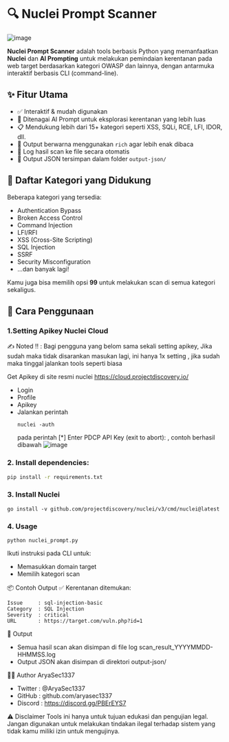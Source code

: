 # 🔍 Nuclei Prompt Scanner

![image](https://github.com/user-attachments/assets/87fe13e4-b488-4a32-9b78-733fbcc2ec57)


**Nuclei Prompt Scanner** adalah tools berbasis Python yang memanfaatkan **Nuclei** dan **AI Prompting** untuk melakukan pemindaian kerentanan pada web target berdasarkan kategori OWASP dan lainnya, dengan antarmuka interaktif berbasis CLI (command-line).

## ✨ Fitur Utama

- ✅ Interaktif & mudah digunakan
- 🤖 Ditenagai AI Prompt untuk eksplorasi kerentanan yang lebih luas
- 📋 Mendukung lebih dari 15+ kategori seperti XSS, SQLi, RCE, LFI, IDOR, dll.
- 🎨 Output berwarna menggunakan `rich` agar lebih enak dibaca
- 📝 Log hasil scan ke file secara otomatis
- 💾 Output JSON tersimpan dalam folder `output-json/`

## 🧠 Daftar Kategori yang Didukung

Beberapa kategori yang tersedia:
- Authentication Bypass
- Broken Access Control
- Command Injection
- LFI/RFI
- XSS (Cross-Site Scripting)
- SQL Injection
- SSRF
- Security Misconfiguration
- ...dan banyak lagi!

Kamu juga bisa memilih opsi **99** untuk melakukan scan di semua kategori sekaligus.

## 🚀 Cara Penggunaan

### 1.Setting Apikey Nuclei Cloud 
✍️ Noted ‼️ : Bagi pengguna yang belom sama sekali setting apikey, Jika sudah maka tidak disarankan masukan lagi, ini hanya 1x setting , jika sudah maka tinggal jalankan tools seperti biasa

Get Apikey di site resmi nuclei https://cloud.projectdiscovery.io/
- Login
- Profile
- Apikey
- Jalankan perintah
  ```
  nuclei -auth
  ```
  pada perintah [*] Enter PDCP API Key (exit to abort): <masukan apikey disini> , contoh berhasil dibawah
  ![image](https://github.com/user-attachments/assets/dce90a4e-893a-448a-a39e-56620658b9f8)

  
### 2. Install dependencies:

```bash
pip install -r requirements.txt
```

### 3. Install Nuclei
```
go install -v github.com/projectdiscovery/nuclei/v3/cmd/nuclei@latest
```

### 4. Usage
```
python nuclei_prompt.py
```
Ikuti instruksi pada CLI untuk:

- Memasukkan domain target
- Memilih kategori scan

📦 Contoh Output
✅ Kerentanan ditemukan:
```
Issue     : sql-injection-basic
Category  : SQL Injection
Severity  : critical
URL       : https://target.com/vuln.php?id=1
```
📁 Output
- Semua hasil scan akan disimpan di file log scan_result_YYYYMMDD-HHMMSS.log
- Output JSON akan disimpan di direktori output-json/

👨‍💻 Author
AryaSec1337
- Twitter  : @AryaSec1337
- GitHub   : github.com/aryasec1337
- Discord  : https://discord.gg/PBErEYS7

⚠️ Disclaimer
Tools ini hanya untuk tujuan edukasi dan pengujian legal. Jangan digunakan untuk melakukan tindakan ilegal terhadap sistem yang tidak kamu miliki izin untuk mengujinya.

